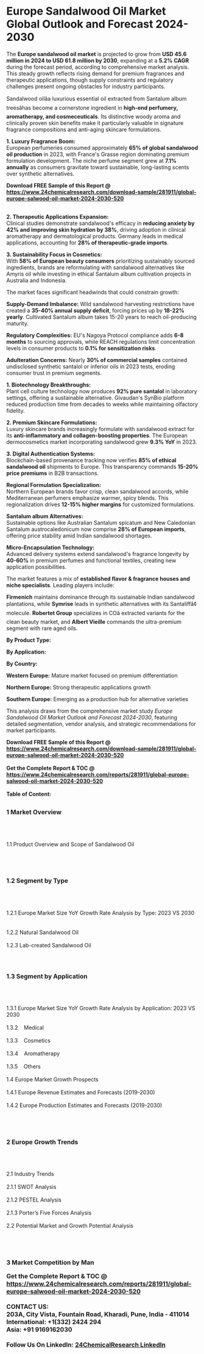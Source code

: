 <h1>Europe Sandalwood Oil Market Global Outlook and Forecast 2024-2030</h1><p>The <strong>Europe sandalwood oil market</strong> is projected to grow from <strong>USD 45.6 million in 2024 to USD 61.8 million by 2030</strong>, expanding at a <strong>5.2% CAGR</strong> during the forecast period, according to comprehensive market analysis. This steady growth reflects rising demand for premium fragrances and therapeutic applications, though supply constraints and regulatory challenges present ongoing obstacles for industry participants.</p><p>Sandalwood oilâa luxurious essential oil extracted from Santalum album treesâhas become a cornerstone ingredient in <strong>high-end perfumery, aromatherapy, and cosmeceuticals</strong>. Its distinctive woody aroma and clinically proven skin benefits make it particularly valuable in signature fragrance compositions and anti-aging skincare formulations.</p><p><strong>1. Luxury Fragrance Boom:</strong><br>
European perfumeries consumed approximately <strong>65% of global sandalwood oil production</strong> in 2023, with France's Grasse region dominating premium formulation development. The niche perfume segment grew at <strong>7.1% annually</strong> as consumers gravitate toward sustainable, long-lasting scents over synthetic alternatives.</p><div><b>Download FREE Sample of this Report @ 
            <a href="https://www.24chemicalresearch.com/download-sample/281911/global-europe-salwood-oil-market-2024-2030-520">
            https://www.24chemicalresearch.com/download-sample/281911/global-europe-salwood-oil-market-2024-2030-520</a></b></div><br><p><strong>2. Therapeutic Applications Expansion:</strong><br>
Clinical studies demonstrate sandalwood's efficacy in <strong>reducing anxiety by 42% and improving skin hydration by 38%</strong>, driving adoption in clinical aromatherapy and dermatological products. Germany leads in medical applications, accounting for <strong>28% of therapeutic-grade imports</strong>.</p><p><strong>3. Sustainability Focus in Cosmetics:</strong><br>
With <strong>58% of European beauty consumers</strong> prioritizing sustainably sourced ingredients, brands are reformulating with sandalwood alternatives like Amyris oil while investing in ethical Santalum album cultivation projects in Australia and Indonesia.</p><p>The market faces significant headwinds that could constrain growth:</p><p><strong>Supply-Demand Imbalance:</strong> Wild sandalwood harvesting restrictions have created a <strong>35-40% annual supply deficit</strong>, forcing prices up by <strong>18-22% yearly</strong>. Cultivated Santalum album takes 15-20 years to reach oil-producing maturity.</p><p><strong>Regulatory Complexities:</strong> EU's Nagoya Protocol compliance adds <strong>6-8 months</strong> to sourcing approvals, while REACH regulations limit concentration levels in consumer products to <strong>0.1% for sensitization risks</strong>.</p><p><strong>Adulteration Concerns:</strong> Nearly <strong>30% of commercial samples</strong> contained undisclosed synthetic santalol or inferior oils in 2023 tests, eroding consumer trust in premium segments.</p><p><strong>1. Biotechnology Breakthroughs:</strong><br>
Plant cell culture technology now produces <strong>92% pure santalol</strong> in laboratory settings, offering a sustainable alternative. Givaudan's SynBio platform reduced production time from decades to weeks while maintaining olfactory fidelity.</p><p><strong>2. Premium Skincare Formulations:</strong><br>
Luxury skincare brands increasingly formulate with sandalwood extract for its <strong>anti-inflammatory and collagen-boosting properties</strong>. The European dermocosmetics market incorporating sandalwood grew <strong>9.3% YoY</strong> in 2023.</p><p><strong>3. Digital Authentication Systems:</strong><br>
Blockchain-based provenance tracking now verifies <strong>85% of ethical sandalwood oil</strong> shipments to Europe. This transparency commands <strong>15-20% price premiums</strong> in B2B transactions.</p><p><strong>Regional Formulation Specialization:</strong><br>
	Northern European brands favor crisp, clean sandalwood accords, while Mediterranean perfumers emphasize warmer, spicy blends. This regionalization drives <strong>12-15% higher margins</strong> for customized formulations.</p><p><strong>Santalum album Alternatives:</strong><br>
	Sustainable options like Australian Santalum spicatum and New Caledonian Santalum austrocaledonicum now comprise <strong>28% of European imports</strong>, offering price stability amid Indian sandalwood shortages.</p><p><strong>Micro-Encapsulation Technology:</strong><br>
	Advanced delivery systems extend sandalwood's fragrance longevity by <strong>40-60%</strong> in premium perfumes and functional textiles, creating new application possibilities.</p><p>The market features a mix of <strong>established flavor &amp; fragrance houses and niche specialists</strong>. Leading players include:</p><p><strong>Firmenich</strong> maintains dominance through its sustainable Indian sandalwood plantations, while <strong>Symrise</strong> leads in synthetic alternatives with its Santaliffâ¢ molecule. <strong>Robertet Group</strong> specializes in COâ extracted variants for the clean beauty market, and <strong>Albert Vieille</strong> commands the ultra-premium segment with rare aged oils.</p><p><strong>By Product Type:</strong></p><p><strong>By Application:</strong></p><p><strong>By Country:</strong></p><p><strong>Western Europe:</strong> Mature market focused on premium differentiation</p><p><strong>Northern Europe:</strong> Strong therapeutic applications growth</p><p><strong>Southern Europe:</strong> Emerging as a production hub for alternative varieties</p><p>This analysis draws from the comprehensive market study <em>Europe Sandalwood Oil Market Outlook and Forecast 2024-2030</em>, featuring detailed segmentation, vendor analysis, and strategic recommendations for market participants.</p><div><b>Download FREE Sample of this Report @ 
            <a href="https://www.24chemicalresearch.com/download-sample/281911/global-europe-salwood-oil-market-2024-2030-520">
            https://www.24chemicalresearch.com/download-sample/281911/global-europe-salwood-oil-market-2024-2030-520</a></b></div><br><div><b>Get the Complete Report & TOC @ 
            <a href="https://www.24chemicalresearch.com/reports/281911/global-europe-salwood-oil-market-2024-2030-520">
            https://www.24chemicalresearch.com/reports/281911/global-europe-salwood-oil-market-2024-2030-520</a></b></div><br>
            <b>Table of Content:</b><p><h2><span style="font-size:16px"><strong>1 Market Overview&nbsp;&nbsp; &nbsp;</strong></span></h2><br />
<br />
<p>1.1 Product Overview and Scope of Sandalwood Oil&nbsp;</p><br />
<br />
<h2><strong><span style="font-size:16px">1.2 Segment by Type&nbsp;&nbsp; &nbsp;</span></strong></h2><br />
<br />
<p>1.2.1 Europe Market Size YoY Growth Rate Analysis by Type: 2023 VS 2030&nbsp;&nbsp; &nbsp;<br /><br />
1.2.2 Natural Sandalwood Oil&nbsp;&nbsp; &nbsp;<br /><br />
1.2.3 Lab-created Sandalwood Oil<br /><br />
<br />
<h2><span style="font-size:16px"><strong>1.3 Segment by Application&nbsp;&nbsp;</strong></span></h2><br />
<br />
<p>1.3.1 Europe Market Size YoY Growth Rate Analysis by Application: 2023 VS 2030&nbsp;&nbsp; &nbsp;<br /><br />
1.3.2&nbsp;&nbsp; &nbsp;Medical<br /><br />
1.3.3&nbsp;&nbsp; &nbsp;Cosmetics<br /><br />
1.3.4&nbsp;&nbsp; &nbsp;Aromatherapy<br /><br />
1.3.5&nbsp;&nbsp; &nbsp;Others<br /><br />
1.4 Europe Market Growth Prospects&nbsp;&nbsp; &nbsp;<br /><br />
1.4.1 Europe Revenue Estimates and Forecasts (2019-2030)&nbsp;&nbsp; &nbsp;<br /><br />
1.4.2 Europe Production Estimates and Forecasts (2019-2030)&nbsp;&nbsp;</p><br />
<br />
<h2><span style="font-size:16px"><strong>2 Europe Growth Trends&nbsp;&nbsp; &nbsp;</strong></span></h2><br />
<br />
<p>2.1 Industry Trends&nbsp;&nbsp; &nbsp;<br /><br />
2.1.1 SWOT Analysis&nbsp;&nbsp; &nbsp;<br /><br />
2.1.2 PESTEL Analysis&nbsp;&nbsp; &nbsp;<br /><br />
2.1.3 Porter&rsquo;s Five Forces Analysis&nbsp;&nbsp; &nbsp;<br /><br />
2.2 Potential Market and Growth Potential Analysis&nbsp;&nbsp; &nbsp;</p><br />
<br />
<h2><span style="font-size:16px"><strong>3 Market Competition by Man</p><div><b>Get the Complete Report & TOC @ 
            <a href="https://www.24chemicalresearch.com/reports/281911/global-europe-salwood-oil-market-2024-2030-520">
            https://www.24chemicalresearch.com/reports/281911/global-europe-salwood-oil-market-2024-2030-520</a></b></div><br><b>CONTACT US:</b><br>
            203A, City Vista, Fountain Road, Kharadi, Pune, India - 411014<br>
            International: +1(332) 2424 294<br>
            Asia: +91 9169162030 <br><br>
            Follow Us On LinkedIn: <a href="https://www.linkedin.com/company/24chemicalresearch/">24ChemicalResearch LinkedIn</a>
